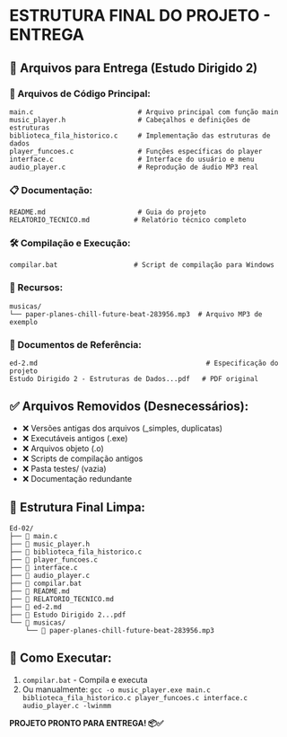 # ESTRUTURA FINAL DO PROJETO - ENTREGA

## 📁 Arquivos para Entrega (Estudo Dirigido 2)

### 🔧 Arquivos de Código Principal:
```
main.c                          # Arquivo principal com função main
music_player.h                  # Cabeçalhos e definições de estruturas
biblioteca_fila_historico.c     # Implementação das estruturas de dados
player_funcoes.c                # Funções específicas do player
interface.c                     # Interface do usuário e menu
audio_player.c                  # Reprodução de áudio MP3 real
```

### 📋 Documentação:
```
README.md                       # Guia do projeto
RELATORIO_TECNICO.md           # Relatório técnico completo
```

### 🛠️ Compilação e Execução:
```
compilar.bat                   # Script de compilação para Windows
```

### 🎵 Recursos:
```
musicas/
└── paper-planes-chill-future-beat-283956.mp3  # Arquivo MP3 de exemplo
```

### 📄 Documentos de Referência:
```
ed-2.md                                          # Especificação do projeto
Estudo Dirigido 2 - Estruturas de Dados...pdf   # PDF original
```

## ✅ Arquivos Removidos (Desnecessários):
- ❌ Versões antigas dos arquivos (_simples, duplicatas)
- ❌ Executáveis antigos (.exe)
- ❌ Arquivos objeto (.o)
- ❌ Scripts de compilação antigos
- ❌ Pasta testes/ (vazia)
- ❌ Documentação redundante

## 🎯 Estrutura Final Limpa:
```
Ed-02/
├── 📄 main.c
├── 📄 music_player.h  
├── 📄 biblioteca_fila_historico.c
├── 📄 player_funcoes.c
├── 📄 interface.c
├── 📄 audio_player.c
├── 📄 compilar.bat
├── 📄 README.md
├── 📄 RELATORIO_TECNICO.md
├── 📄 ed-2.md
├── 📄 Estudo Dirigido 2...pdf
└── 📁 musicas/
    └── 🎵 paper-planes-chill-future-beat-283956.mp3
```

## 🚀 Como Executar:
1. `compilar.bat` - Compila e executa
2. Ou manualmente: `gcc -o music_player.exe main.c biblioteca_fila_historico.c player_funcoes.c interface.c audio_player.c -lwinmm`

**PROJETO PRONTO PARA ENTREGA! 📦✅**
